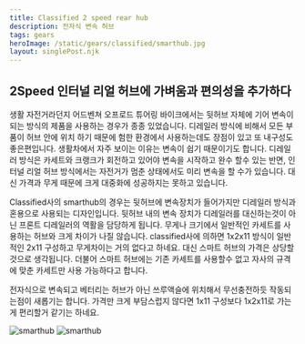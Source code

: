 ```yaml
---
title: Classified 2 speed rear hub
description: 전자식 변속 허브
tags: gears
heroImage: /static/gears/classified/smarthub.jpg
layout: singlePost.njk
---
```


## 2Speed 인터널 리얼 허브에 가벼움과 편의성을 추가하다

생활 자전거라던지 어드벤쳐 오프로드 튜어링 바이크에서는 뒷허브 자체에 기어 변속이 되는 방식의 제품을 사용하는 경우가 종종 있었습니다.
디레일러 방식에 비해서 모든 부품이 허브 안에 위치 하기 때문에 험한 환경에서 사용하는데도 장점이 있고 또 내구성도 좋은편입니다.
생활차에서 자주 보이는 이유는 변속이 쉽기 때문이기도 합니다. 디레일러 방식은 카세트와 크랭크가 회전하고 있어야 변속을 시작하고 완수 할수 있는 반면, 인터널 리얼 허브 방식에서는 자전거가 멈춘 상태에서도 미리 변속을 할 수가 있습니다. 대신 가격과 무게 때문에 크게 대중화에 성공하지는 못하고 있습니다.

Classified사의 smarthub의 경우는 뒷허브에 변속장치가 들어가지만 디레일러 방식과 혼용으로 사용되는 디자인입니다. 뒷허브 내의 변속 장치가 디레일러를 대신하는것이 아닌 프론트 디레일러의 역활을 담당하게 됩니다. 무게나 크기에서 일반적인 카세트를 사용하는 허브와 크게 차이가 나질 않습니다. classified사에 의하면 1x2x11 방식이 일반적인 2x11 구성하고 무게차이는 거의 없다고 하네요. 대신 스마트 허브의 가격은 상당할것으로 생각됩니다. 더불어 스마트 허브에는 기존 카세트를 사용할수 없고 자사의 규격에 맞춘 카세트만 사용 가능하다고 합니다.

전자식으로 변속되고 베터리는 허브가 아닌 쓰루액슬에 위치해서 무선충전하듯 작동되는점이 새롭기는 합니다. 가격만 크게 부담스럽지 않다면 1x11 구성보다 1x2x11로 가는게 편리할거 같기는 하네요. 

![smarthub](/static/gears/classified/smarthub_1.jpg)
![smarthub](/static/gears/classified/smarthub_2.jpg)